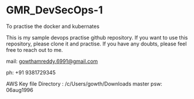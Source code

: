 # GMR_DevSecOps-1
To practise the docker and kubernates

This is my sample devops practise github repository. If you want to use this repository, please clone it and practise. If you have any doubts, please feel free to reach out to me.

mail: gowthamreddy.6991@gmail.com

ph: +91 9381729345

AWS Key file Directory : /c/Users/gowth/Downloads
master psw: 06aug1996
